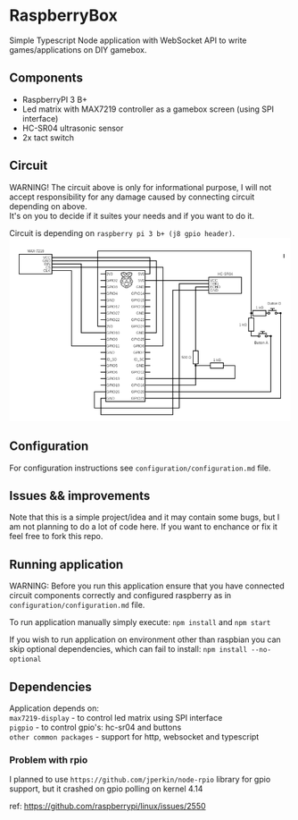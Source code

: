 # RaspberryBox

Simple Typescript Node application with WebSocket API to write games/applications on DIY gamebox.

## Components

* RaspberryPI 3 B+
* Led matrix with MAX7219 controller as a gamebox screen (using SPI interface)
* HC-SR04 ultrasonic sensor
* 2x tact switch

## Circuit

WARNING! The circuit above is only for informational purpose, I will not accept responsibility
for any damage caused by connecting circuit depending on above.<br> 
It's on you to decide if it suites your needs and if you want to do it.

Circuit is depending on `raspberry pi 3 b+ (j8 gpio header)`.
![circuit_scheme](docs/circuit.png?raw=true "circuit.png")

## Configuration

For configuration instructions see `configuration/configuration.md` file.

## Issues && improvements

Note that this is a simple project/idea and it may contain some bugs, but I am not planning to do a lot of code here. 
If you want to enchance or fix it feel free to fork this repo.

## Running application

WARNING: Before you run this application ensure that you have connected circuit components correctly and configured raspberry as in `configuration/configuration.md` file.
 
To run application manually simply execute: `npm install` and `npm start`

If you wish to run application on environment other than raspbian you can skip optional dependencies, 
which can fail to install: `npm install --no-optional`

## Dependencies

Application depends on:<br>
`max7219-display` - to control led matrix using SPI interface<br>
`pigpio` - to control gpio's: hc-sr04 and buttons<br>
`other common packages` - support for http, websocket and typescript

### Problem with rpio

I planned to use `https://github.com/jperkin/node-rpio` library for gpio support, 
but it crashed on gpio polling on kernel 4.14<br>

ref: https://github.com/raspberrypi/linux/issues/2550
